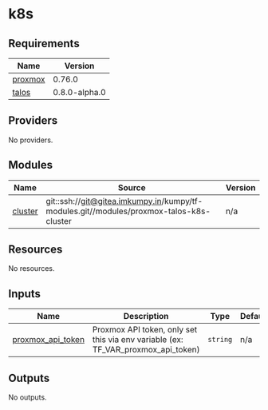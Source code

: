 # k8s

<!-- BEGIN_TF_DOCS -->
## Requirements

| Name | Version |
|------|---------|
| <a name="requirement_proxmox"></a> [proxmox](#requirement\_proxmox) | 0.76.0 |
| <a name="requirement_talos"></a> [talos](#requirement\_talos) | 0.8.0-alpha.0 |

## Providers

No providers.

## Modules

| Name | Source | Version |
|------|--------|---------|
| <a name="module_cluster"></a> [cluster](#module\_cluster) | git::ssh://git@gitea.imkumpy.in/kumpy/tf-modules.git//modules/proxmox-talos-k8s-cluster | n/a |

## Resources

No resources.

## Inputs

| Name | Description | Type | Default | Required |
|------|-------------|------|---------|:--------:|
| <a name="input_proxmox_api_token"></a> [proxmox\_api\_token](#input\_proxmox\_api\_token) | Proxmox API token, only set this via env variable (ex: TF\_VAR\_proxmox\_api\_token) | `string` | n/a | yes |

## Outputs

No outputs.
<!-- END_TF_DOCS -->
